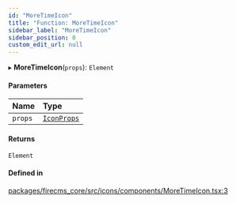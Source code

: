 ```yaml
---
id: "MoreTimeIcon"
title: "Function: MoreTimeIcon"
sidebar_label: "MoreTimeIcon"
sidebar_position: 0
custom_edit_url: null
---
```


▸ **MoreTimeIcon**(`props`): `Element`

#### Parameters

| Name | Type |
| :------ | :------ |
| `props` | [`IconProps`](../types/IconProps.md) |

#### Returns

`Element`

#### Defined in

[packages/firecms_core/src/icons/components/MoreTimeIcon.tsx:3](https://github.com/FireCMSco/firecms/blob/d45f3739/packages/firecms_core/src/icons/components/MoreTimeIcon.tsx#L3)
